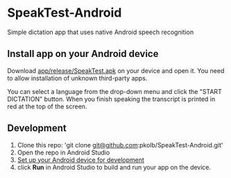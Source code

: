 # SpeakTest-Android
Simple dictation app that uses native Android speech recognition

## Install app on your Android device

Download [app/release/SpeakTest.apk](https://github.com/pkolb/SpeakTest-Android/blob/master/app/release/SpeakTest.apk) 
on your device and open it. You need to allow installation of unknown third-party apps.

You can select a language from the drop-down menu and click the "START DICTATION" button. When you finish
speaking the transcript is printed in red at the top of the screen.

## Development

1. Clone this repo: 'git clone git@github.com:pkolb/SpeakTest-Android.git'
2. Open the repo in Android Studio
3. [Set up your Android device for development](https://developer.android.com/studio/run/device?hl=de#setting-up)
4. click **Run** in Android Studio to build and run your app on the device.

